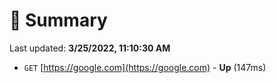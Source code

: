 # 📖 Summary
Last updated: **3/25/2022, 11:10:30 AM**

- `GET` [https://google.com](https://google.com) - **Up** (147ms)
